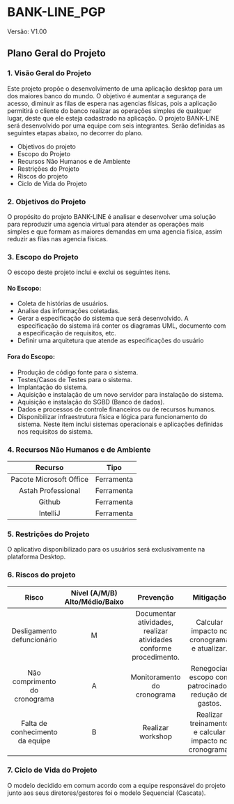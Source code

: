 # BANK-LINE_PGP

Versão: V1.00

## Plano Geral do Projeto

### 1. Visão Geral do Projeto
Este projeto propõe o desenvolvimento de uma aplicação desktop para um dos maiores banco do mundo. O objetivo é aumentar a segurança de acesso, diminuir as filas de espera nas agencias físicas, pois a aplicação permitirá o cliente do banco realizar as
operações simples de qualquer lugar, deste que ele esteja cadastrado na aplicação.
O projeto BANK-LINE será desenvolvido por uma equipe com seis integrantes.
Serão definidas as seguintes etapas abaixo, no decorrer do plano.
- Objetivos do projeto
- Escopo do Projeto
- Recursos Não Humanos e de Ambiente
- Restrições do Projeto
- Riscos do projeto
- Ciclo de Vida do Projeto

### 2. Objetivos do Projeto
O propósito do projeto BANK-LINE é analisar e desenvolver uma solução para
reproduzir uma agencia virtual para atender as operações mais simples e que formam as
maiores demandas em uma agencia física, assim reduzir as filas nas agencia físicas.


### 3. Escopo do Projeto
O escopo deste projeto inclui e exclui os seguintes itens.

#### No Escopo:
- Coleta de histórias de usuários.
- Analise das informações coletadas.
- Gerar a especificação do sistema que será desenvolvido. A especificação do
sistema irá conter os diagramas UML, documento com a especificação de
requisitos, etc.
- Definir uma arquitetura que atende as especificações do usuário

#### Fora do Escopo:
- Produção de código fonte para o sistema.
- Testes/Casos de Testes para o sistema.
- Implantação do sistema.
- Aquisição e instalação de um novo servidor para instalação do sistema.
- Aquisição e instalação do SGBD (Banco de dados).
- Dados e processos de controle financeiros ou de recursos humanos.
- Disponibilizar infraestrutura física e lógica para funcionamento do sistema. Neste
item inclui sistemas operacionais e aplicações definidas nos requisitos do sistema.

### 4. Recursos Não Humanos e de Ambiente
| Recurso | Tipo |
|:---------------:|:-----------:|
| Pacote Microsoft Office | Ferramenta |
| Astah Professional |     Ferramenta   |
| Github |           Ferramenta    | 
| IntelliJ | Ferramenta | 

### 5. Restrições do Projeto
 O aplicativo disponibilizado para os usuários será exclusivamente na plataforma
Desktop.

### 6. Riscos do projeto
| Risco | Nível (A/M/B) Alto/Médio/Baixo | Prevenção | Mitigação |
|:---------------:|:-----------:|:---------:|:------:|
| Desligamento defuncionário |      M            | Documentar atividades, realizar atividades conforme procedimento.      | Calcular impacto no cronograma e atualizar.|
| Não comprimento do cronograma |          A      | Monitoramento do cronograma           | Renegociar escopo com patrocinador, redução de gastos.|
| Falta de conhecimento da equipe |           B       | Realizar workshop             | Realizar treinamento e calcular impacto no cronograma. | 

### 7. Ciclo de Vida do Projeto
O modelo decidido em comum acordo com a equipe responsável do projeto junto
aos seus diretores/gestores foi o modelo Sequencial (Cascata).

